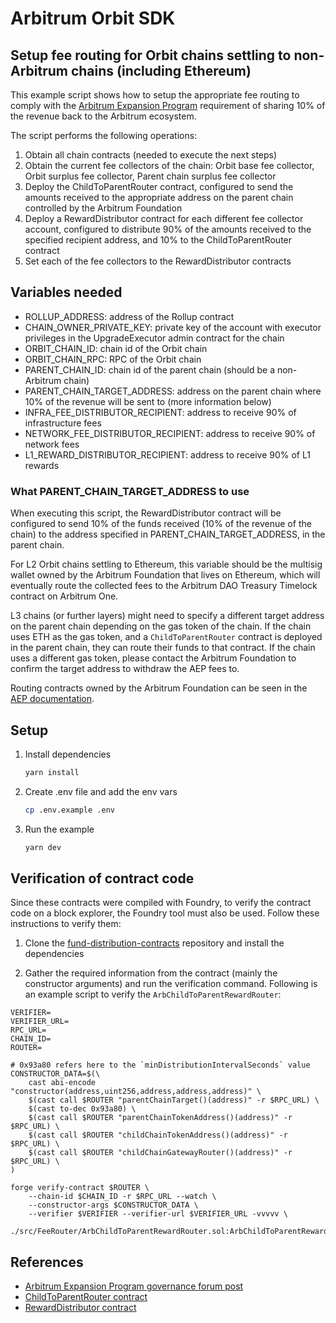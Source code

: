# Arbitrum Orbit SDK

## Setup fee routing for Orbit chains settling to non-Arbitrum chains (including Ethereum)

This example script shows how to setup the appropriate fee routing to comply with the [Arbitrum Expansion Program](https://forum.arbitrum.foundation/t/the-arbitrum-expansion-program-and-developer-guild/20722) requirement of sharing 10% of the revenue back to the Arbitrum ecosystem.

The script performs the following operations:

1. Obtain all chain contracts (needed to execute the next steps)
2. Obtain the current fee collectors of the chain: Orbit base fee collector, Orbit surplus fee collector, Parent chain surplus fee collector
3. Deploy the ChildToParentRouter contract, configured to send the amounts received to the appropriate address on the parent chain controlled by the Arbitrum Foundation
4. Deploy a RewardDistributor contract for each different fee collector account, configured to distribute 90% of the amounts received to the specified recipient address, and 10% to the ChildToParentRouter contract
5. Set each of the fee collectors to the RewardDistributor contracts

## Variables needed

- ROLLUP_ADDRESS: address of the Rollup contract
- CHAIN_OWNER_PRIVATE_KEY: private key of the account with executor privileges in the UpgradeExecutor admin contract for the chain
- ORBIT_CHAIN_ID: chain id of the Orbit chain
- ORBIT_CHAIN_RPC: RPC of the Orbit chain
- PARENT_CHAIN_ID: chain id of the parent chain (should be a non-Arbitrum chain)
- PARENT_CHAIN_TARGET_ADDRESS: address on the parent chain where 10% of the revenue will be sent to (more information below)
- INFRA_FEE_DISTRIBUTOR_RECIPIENT: address to receive 90% of infrastructure fees
- NETWORK_FEE_DISTRIBUTOR_RECIPIENT: address to receive 90% of network fees
- L1_REWARD_DISTRIBUTOR_RECIPIENT: address to receive 90% of L1 rewards

### What PARENT_CHAIN_TARGET_ADDRESS to use

When executing this script, the RewardDistributor contract will be configured to send 10% of the funds received (10% of the revenue of the chain) to the address specified in PARENT_CHAIN_TARGET_ADDRESS, in the parent chain.

For L2 Orbit chains settling to Ethereum, this variable should be the multisig wallet owned by the Arbitrum Foundation that lives on Ethereum, which will eventually route the collected fees to the Arbitrum DAO Treasury Timelock contract on Arbitrum One.

L3 chains (or further layers) might need to specify a different target address on the parent chain depending on the gas token of the chain. If the chain uses ETH as the gas token, and a `ChildToParentRouter` contract is deployed in the parent chain, they can route their funds to that contract. If the chain uses a different gas token, please contact the Arbitrum Foundation to confirm the target address to withdraw the AEP fees to.

Routing contracts owned by the Arbitrum Foundation can be seen in the [AEP documentation](https://docs.arbitrum.io/launch-arbitrum-chain/configure-your-chain/advanced-configurations/aep-fee-router/aep-fee-router-introduction).

## Setup

1. Install dependencies

   ```bash
   yarn install
   ```

2. Create .env file and add the env vars

   ```bash
   cp .env.example .env
   ```

3. Run the example
   ```bash
   yarn dev
   ```

## Verification of contract code

Since these contracts were compiled with Foundry, to verify the contract code on a block explorer, the Foundry tool must also be used. Follow these instructions to verify them:

1. Clone the [fund-distribution-contracts](https://github.com/OffchainLabs/fund-distribution-contracts#installation) repository and install the dependencies

2. Gather the required information from the contract (mainly the constructor arguments) and run the verification command. Following is an example script to verify the `ArbChildToParentRewardRouter`:

```shell
VERIFIER=
VERIFIER_URL=
RPC_URL=
CHAIN_ID=
ROUTER=

# 0x93a80 refers here to the `minDistributionIntervalSeconds` value
CONSTRUCTOR_DATA=$(\
    cast abi-encode "constructor(address,uint256,address,address,address)" \
    $(cast call $ROUTER "parentChainTarget()(address)" -r $RPC_URL) \
    $(cast to-dec 0x93a80) \
    $(cast call $ROUTER "parentChainTokenAddress()(address)" -r $RPC_URL) \
    $(cast call $ROUTER "childChainTokenAddress()(address)" -r $RPC_URL) \
    $(cast call $ROUTER "childChainGatewayRouter()(address)" -r $RPC_URL) \
)

forge verify-contract $ROUTER \
    --chain-id $CHAIN_ID -r $RPC_URL --watch \
    --constructor-args $CONSTRUCTOR_DATA \
    --verifier $VERIFIER --verifier-url $VERIFIER_URL -vvvvv \
    ./src/FeeRouter/ArbChildToParentRewardRouter.sol:ArbChildToParentRewardRouter
```

## References

- [Arbitrum Expansion Program governance forum post](https://forum.arbitrum.foundation/t/the-arbitrum-expansion-program-and-developer-guild/20722)
- [ChildToParentRouter contract](https://github.com/OffchainLabs/fund-distribution-contracts/blob/main/src/FeeRouter/ChildToParentRewardRouter.sol)
- [RewardDistributor contract](https://github.com/OffchainLabs/fund-distribution-contracts/blob/main/src/RewardDistributor.sol)
